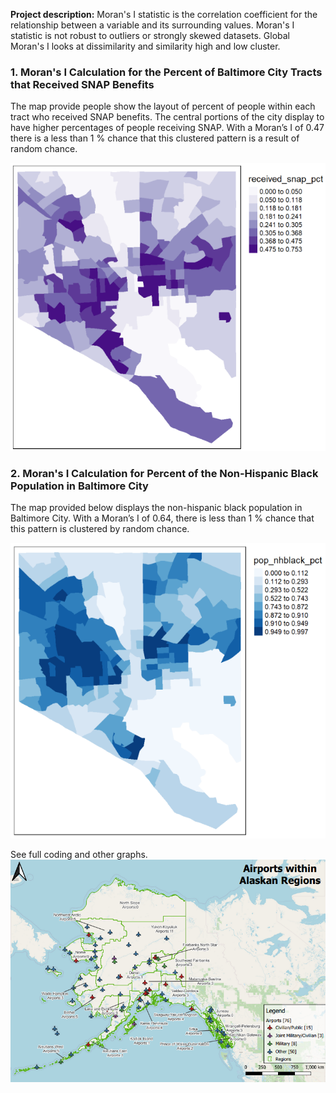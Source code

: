 **Project description:**  Moran's I statistic is the correlation coefficient for the relationship between a variable and its surrounding values. Moran's I statistic is not robust to outliers or strongly skewed datasets. Global Moran's I looks at dissimilarity and similarity high and low cluster.

### 1. Moran's I Calculation for the Percent of Baltimore City Tracts that Received SNAP Benefits

The map provide people show the layout of percent of people within each tract who received SNAP benefits. The central portions of the city display to have higher percentages of people receiving SNAP. With a Moran’s I of 0.47 there is a less than 1 % chance that this clustered pattern is a result of random chance.


<img src="/lab_morans/receive_snap.png?raw=true"/>

### 2. Moran's I Calculation for Percent of the Non-Hispanic Black Population in Baltimore City

The map provided below displays the non-hispanic black population in Baltimore City. With a Moran’s I of 0.64, there is less than 1 % chance that this pattern is clustered by random chance.

<img src="/lab_morans/nhblack_pop.png?raw=true"/>

See full coding and other graphs. 
<img src="/lab1/alaska_airport_map.png?raw=true"/>
